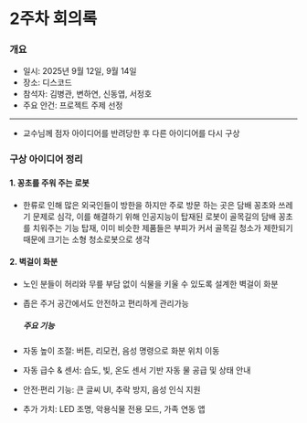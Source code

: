 # 2주차 회의록

### 개요
- 일시: 2025년 9월 12일, 9월 14일
- 장소: 디스코드
- 참석자: 김병관, 변하연, 신동엽, 서정호  
- 주요 안건: 프로젝트 주제 선정  

---
- 교수님께 점자 아이디어를 반려당한 후 다른 아이디어를 다시 구상

### 구상 아이디어 정리

#### 1. 꽁초를 주워 주는 로봇
- 한류로 인해 많은 외국인들이 방한을 하지만 주로 방문 하는 곳은 담배 꽁초와 쓰레기 문제로 심각,
  이를 해결하기 위해 인공지능이 탑재된 로봇이 골목길의 담배 꽁초를 치워주는 기능 탑재,
  이미 비슷한 제품들은 부피가 커서 골목길 청소가 제한되기 때문에 크기는 소형 청소로봇으로 생각


#### 2. 벽걸이 화분
- 노인 분들이 허리와 무릎 부담 없이 식물을 키울 수 있도록 설계한 벽걸이 화분
- 좁은 주거 공간에서도 안전하고 편리하게 관리가능

   ##### 주요 기능
- 자동 높이 조절: 버튼, 리모컨, 음성 명령으로 화분 위치 이동
- 자동 급수 & 센서: 습도, 빛, 온도 센서 기반 자동 물 공급 및 상태 안내
- 안전·편리 기능: 큰 글씨 UI, 추락 방지, 음성 인식 지원
- 추가 가치: LED 조명, 악용식물 전용 모드, 가족 연동 앱
